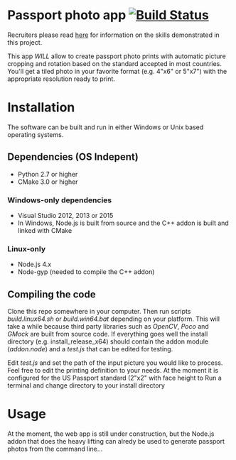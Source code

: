 # Passport photo app  [![Build Status](https://travis-ci.org/dpar39/ppp.svg?branch=master)](https://travis-ci.org/dpar39/ppp)

Recruiters please read [here](https://github.com/dpar39/ppp/wiki/Recruiters-README) for information on the skills demonstrated in this project.

This app *WILL* allow to create passport photo prints with automatic picture cropping and rotation based on the standard accepted in most countries. You'll get a tiled photo in your favorite format (e.g. 4"x6" or 5"x7") with the appropriate resolution ready to print.

# Installation
The software can be built and run in either Windows or Unix based operating systems.

## Dependencies (OS Indepent)
- Python 2.7 or higher
- CMake 3.0 or higher

### Windows-only dependencies
- Visual Studio 2012, 2013 or 2015
- In Windows, Node.js is built from source and the C++ addon is built and linked with CMake

### Linux-only
- Node.js 4.x
- Node-gyp (needed to compile the C++ addon)

## Compiling the code
Clone this repo somewhere in your computer. Then run scripts _build.linux64.sh_ or _build.win64.bat_ depending on your platform. This will take a while because third party libraries such as _OpenCV_, _Poco_ and _GMock_ are built from source code.
If everything goes well the install directory (e.g. install_release_x64) should contain the addon module (_addon.node_) and a _test.js_ that can be edited for testing.

Edit _test.js_ and set the path of the input picture you would like to process. Feel free to edit the printing definition to your needs. At the moment it is configured for the US Passport standard (2"x2" with face height to
Run a terminal and change directory to your install directory


# Usage
At the moment, the web app is still under construction, but the Node.js addon that does the heavy lifting can alredy be used to generate passport photos from the command line... 
